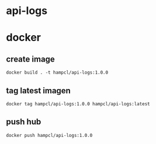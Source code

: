 # api-logs

# docker
## create image
`docker build . -t hampcl/api-logs:1.0.0`
## tag latest imagen
`docker tag hampcl/api-logs:1.0.0 hampcl/api-logs:latest`

## push hub
`docker push hampcl/api-logs:1.0.0`